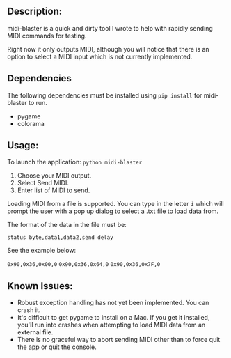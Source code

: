 ## Description:

midi-blaster is a quick and dirty tool I wrote to help with rapidly sending MIDI commands for testing.

Right now it only outputs MIDI, although you will notice that there is an option to select a
MIDI input which is not currently implemented.

## Dependencies

The following dependencies must be installed using `pip install` for midi-blaster to run.

* pygame
* colorama

## Usage:

To launch the application:
`python midi-blaster`

1. Choose your MIDI output.
1. Select Send MIDI.
1. Enter list of MIDI to send.


Loading MIDI from a file is supported. You can type in the letter `i` which will prompt the user
with a pop up dialog to select a .txt file to load data from. 

The format of the data in the file must be:

`status byte,data1,data2,send delay`

See the example below:


`0x90,0x36,0x00,0`
`0x90,0x36,0x64,0`
`0x90,0x36,0x7F,0`

## Known Issues:

* Robust exception handling has not yet been implemented. You can crash it.
* It's difficult to get pygame to install on a Mac. If you get it installed, you'll run into crashes when attempting to load MIDI data from an external file. 
* There is no graceful way to abort sending MIDI other than to force quit the app or quit the console.